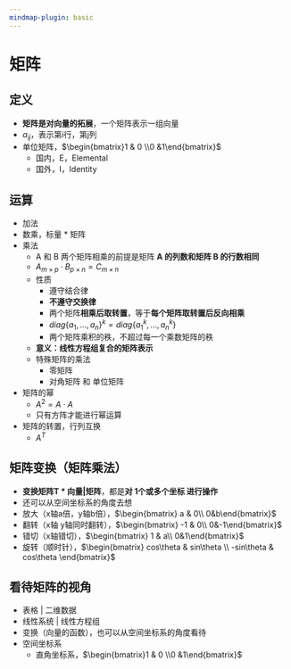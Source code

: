 ```yaml
---
mindmap-plugin: basic
---
```


# 矩阵

## 定义
- **矩阵是对向量的拓展**，一个矩阵表示一组向量
- $a_{ij}$，表示第i行，第j列
- 单位矩阵，$\begin{bmatrix}1 & 0 \\0 &1\end{bmatrix}$
	- 国内，E，Elemental
	- 国外，I，Identity

## 运算
- 加法
- 数乘，标量 * 矩阵
- 乘法
    - A 和 B 两个矩阵相乘的前提是矩阵 **A 的列数和矩阵 B 的行数相同**
    - $A_{m \times p} \cdot B_{p \times n} = C_{m \times n}$
    - 性质
	    - 遵守结合律
	    - **不遵守交换律**
	    - 两个矩阵**相乘后取转置**，等于**每个矩阵取转置后反向相乘**
	    - $diag\{a_1,…,a_n\}^k=diag\{a_1^k,…,a_n^k\}$
	    - 两个矩阵乘积的秩，不超过每一个乘数矩阵的秩
    - **意义：线性方程组复合的矩阵表示**
    - 特殊矩阵的乘法
	    - 零矩阵
	    - 对角矩阵 和 单位矩阵
- 矩阵的幂
    - $A^2=A\cdot A$
    - 只有方阵才能进行幂运算
- 矩阵的转置，行列互换
    - $A^T$

## 矩阵变换（矩阵乘法）
- **变换矩阵T * 向量|矩阵**，都是**对 1个或多个坐标 进行操作**
- 还可以从空间坐标系的角度去想
- 放大（x轴a倍，y轴b倍），$\begin{bmatrix}  a & 0\\  0&b\end{bmatrix}$
- 翻转（x轴 y轴同时翻转），$\begin{bmatrix}  -1 & 0\\  0&-1\end{bmatrix}$
- 错切（x轴错切），$\begin{bmatrix}  1 & a\\  0&1\end{bmatrix}$
- 旋转（顺时针），$\begin{bmatrix}  cos\theta  & sin\theta \\  -sin\theta & cos\theta \end{bmatrix}$

## 看待矩阵的视角
- 表格 | 二维数据
- 线性系统 | 线性方程组
- 变换（向量的函数），也可以从空间坐标系的角度看待
- 空间坐标系
    - 直角坐标系，$\begin{bmatrix}1 & 0 \\0 &1\end{bmatrix}$